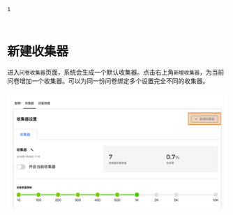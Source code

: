 ```index
1
```
```tag

```
```summary

```
# 新建收集器
进入`问卷收集器`页面，系统会生成一个默认收集器。点击右上角`新增收集器`，为当前问卷增加一个收集器。可以为同一份问卷绑定多个设置完全不同的收集器。

<img src='../assets/surveyCollector/01newCollector/newCollector.png'>
